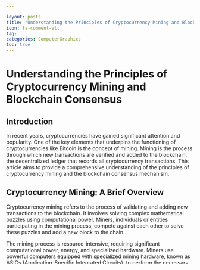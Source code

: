 ```yaml
---

layout: posts
title: "Understanding the Principles of Cryptocurrency Mining and Blockchain Consensus"
icon: fa-comment-alt
tag:      
categories: ComputerGraphics
toc: true
---
```




# Understanding the Principles of Cryptocurrency Mining and Blockchain Consensus

## Introduction

In recent years, cryptocurrencies have gained significant attention and popularity. One of the key elements that underpins the functioning of cryptocurrencies like Bitcoin is the concept of mining. Mining is the process through which new transactions are verified and added to the blockchain, the decentralized ledger that records all cryptocurrency transactions. This article aims to provide a comprehensive understanding of the principles of cryptocurrency mining and the blockchain consensus mechanism.

## Cryptocurrency Mining: A Brief Overview

Cryptocurrency mining refers to the process of validating and adding new transactions to the blockchain. It involves solving complex mathematical puzzles using computational power. Miners, individuals or entities participating in the mining process, compete against each other to solve these puzzles and add a new block to the chain.

The mining process is resource-intensive, requiring significant computational power, energy, and specialized hardware. Miners use powerful computers equipped with specialized mining hardware, known as ASICs (Application-Specific Integrated Circuits), to perform the necessary calculations. The primary goal of mining is to ensure the integrity and security of the blockchain by preventing double-spending and unauthorized transactions.

## Proof-of-Work Consensus Mechanism

Cryptocurrencies like Bitcoin use a consensus mechanism known as Proof-of-Work (PoW) to validate and add transactions to the blockchain. PoW is a computational puzzle that miners must solve to prove their work and secure the network. The miner who successfully solves the puzzle first is rewarded with newly minted cryptocurrency and transaction fees.

The PoW puzzle involves finding a hash value that meets specific criteria. Hash functions are mathematical functions that take an input and produce a fixed-size output, typically represented as a string of characters. Miners repeatedly modify the input, known as the nonce, until they find a hash value that satisfies the predetermined criteria, such as having a certain number of leading zeros.

The difficulty of the puzzle is adjusted periodically to maintain a consistent block creation rate. This adjustment ensures that on average, a new block is added to the blockchain every 10 minutes for Bitcoin. As more miners join the network, the difficulty increases, making it harder to find a valid solution.

## Blockchain Consensus: Achieving Agreement

The blockchain consensus mechanism ensures that all participants in the network agree on the state of the blockchain and the validity of transactions. In the case of PoW, the consensus is achieved when a majority of miners agree on the validity of a new block. Once a miner successfully solves the PoW puzzle, they broadcast the new block to the network. Other miners then verify the block's validity by independently solving the puzzle themselves.

If the majority of miners agree on the validity of the new block, it is added to the blockchain, and the process continues for subsequent blocks. However, in some cases, multiple miners may solve the puzzle simultaneously, resulting in multiple competing blocks. This situation is known as a fork. To resolve forks, miners choose the longest chain, as it represents the most significant amount of computational work and is considered the valid chain.

Blockchain consensus is crucial for the security and integrity of the network. As long as a majority of miners act honestly and control less than 50% of the total computational power, the network remains secure from attacks. This is known as the 51% attack, where a malicious entity gains control of the majority computational power and can manipulate the blockchain's history.

## Challenges and Limitations

While the PoW consensus mechanism has proven to be effective in securing the blockchain, it is not without its challenges and limitations. One significant limitation is the high energy consumption associated with mining. As the difficulty of the puzzles increases, miners require more computational power, resulting in increased electricity consumption. This has raised concerns about the environmental impact and sustainability of cryptocurrencies.

Another challenge is the centralization of mining power. Over time, mining has become highly specialized and dominated by large mining pools. These pools combine the computational power of multiple miners, increasing their chances of solving the puzzles and earning rewards. This concentration of power raises concerns about the decentralized nature of cryptocurrencies and the potential for collusion or manipulation.

## Alternatives to Proof-of-Work

In response to the challenges posed by PoW, alternative consensus mechanisms have been proposed. One such mechanism is Proof-of-Stake (PoS), which eliminates the need for resource-intensive mining. In PoS, instead of miners, validators are chosen to create new blocks based on the number of coins they hold and are willing to "stake" as collateral.

PoS aims to promote decentralization and reduce energy consumption. Validators are incentivized to act honestly, as their staked coins serve as collateral. If they validate fraudulent transactions, their stake is forfeited. PoS has gained significant attention and is being adopted by various cryptocurrencies, including Ethereum.

## Conclusion

Cryptocurrency mining and blockchain consensus mechanisms are fundamental aspects of the cryptocurrency ecosystem. Mining ensures the security and integrity of the blockchain by validating transactions through the PoW consensus mechanism. While PoW has been successful, it has its limitations, such as high energy consumption and centralization of mining power. Alternative consensus mechanisms like PoS aim to address these challenges and offer a more sustainable and decentralized approach. As cryptocurrencies continue to evolve, understanding the principles of mining and consensus mechanisms becomes increasingly important for researchers, developers, and enthusiasts alike.